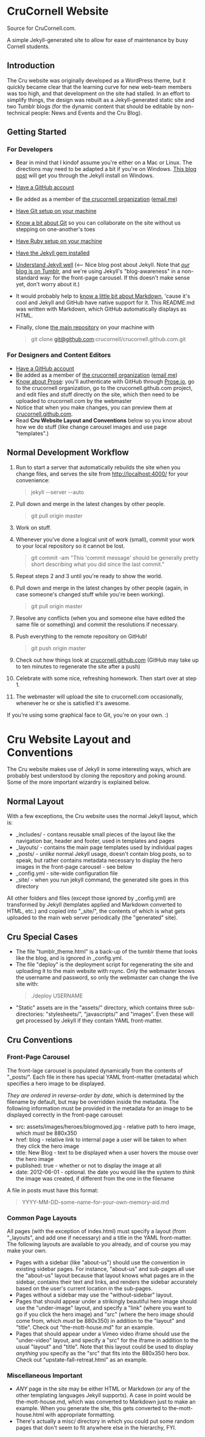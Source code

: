 # CruCornell Website

Source for CruCornell.com.

A simple Jekyll-generated site to allow for ease of maintenance by busy Cornell students.

## Introduction

The Cru website was originally developed as a WordPress theme, but it quickly became clear that the learning curve for new web-team members was too high, and that development on the site had stalled. In an effort to simplify things, the design was rebuilt as a Jekyll-generated static site and two Tumblr blogs (for the dynamic content that should be editable by non-technical people: News and Events and the Cru Blog).

## Getting Started

### For Developers

* Bear in mind that I kindof assume you're either on a Mac or Linux. The directions may need to be adapted a bit if you're on Windows. [This blog post](http://blog.ntotten.com/2012/03/02/github-pages-with-jekyll-local-development-on-windows/) will get you through the Jekyll install on Windows.
* [Have a GitHub account](https://github.com/signup/free)
* Be added as a member of [the crucornell organization](https://github.com/crucornell) ([email me](mailto:webmaster@crucornell.com))
* [Have Git setup on your machine](https://help.github.com/articles/set-up-git)
* [Know a bit about Git](https://github.com/blog/120-new-to-git/) so you can collaborate on the site without us stepping on one-another's toes
* [Have Ruby setup on your machine](http://www.ruby-lang.org/en/downloads/)
* [Have the Jekyll gem installed](https://github.com/mojombo/jekyll/wiki/install)
* [Understand Jekyll well](http://klepas.org/jekyll-a-static-site-generator/) (<-- Nice blog post about Jekyll. Note that [_our_ blog is on Tumblr](http://crucornell.tumblr.com), and we're using Jekyll's "blog-awareness" in a non-standard way: for the front-page carousel. If this doesn't make sense yet, don't worry about it.)
* It would probably help to [know a little bit about Markdown](http://daringfireball.net/projects/markdown/basics/), 'cause it's cool and Jekyll and GitHub have native support for it. This README.md was written with Markdown, which GitHub automatically displays as HTML.
* Finally, clone [the main repository](https://github.com/crucornell/crucornell.github.com) on your machine with

  > git clone git@github.com:crucornell/crucornell.github.com.git

### For Designers and Content Editors

* [Have a GitHub account](https://github.com/signup/free)
* Be added as a member of [the crucornell organization](https://github.com/crucornell) ([email me](mailto:webmaster@crucornell.com))
* [Know about Prose](http://developmentseed.org/blog/2012/june/25/prose-a-content-editor-for-github/): you'll authenticate with GitHub through [Prose.io](http://prose.io]), go to the crucornell organization, go to the crucornell.github.com project, and edit files and stuff directly on the site, which then need to be uploaded to crucornell.com by the webmaster
* Notice that when you make changes, you can preview them at [crucornell.github.com](http://crucornell.github.com).
* Read **Cru Website Layout and Conventions** below so you know about how we do stuff (like change carousel images and use page "templates".)

## Normal Development Workflow

1. Run to start a server that automatically rebuilds the site when you change files, and serves the site from [http://localhost:4000/](http://localhost:4000/) for your convenience:
   
   > jekyll --server --auto
   
2. Pull down and merge in the latest changes by other people.
   
   > git pull origin master
   
3. Work on stuff.
4. Whenever you've done a logical unit of work (small), commit your work to your local repository so it cannot be lost.
   
   > git commit -am "This 'commit message' should be generally pretty short describing what you did since the last commit."
   
5. Repeat steps 2 and 3 until you're ready to show the world.
6. Pull down and merge in the latest changes by other people (again, in case someone's changed stuff while you're been working).
   
   > git pull origin master
   
7. Resolve any conflicts (when you and someone else have edited the same file or something) and commit the resolutions if necessary.
8. Push everything to the remote repository on GitHub!
   
   > git push origin master
   
9. Check out how things look at [crucornell.github.com](http://crucornell.github.com) (GitHub may take up to ten minutes to regenerate the site after a push) 
10. Celebrate with some nice, refreshing homework. Then start over at step 1.
11. The webmaster will upload the site to crucornell.com occasionally, whenever he or she is satisfied it's awesome.


If you're using some graphical face to Git, you're on your own. :)

# Cru Website Layout and Conventions

The Cru website makes use of Jekyll in some interesting ways, which are probably best understood by cloning the repository and poking around. Some of the more important wizardry is explained below.

## Normal Layout

With a few exceptions, the Cru website uses the normal Jekyll layout, which is:

* _includes/ - contans reusable small pieces of the layout like the navigation bar, header and footer, used in templates and pages
* _layouts/ - contains the main page templates used by individual pages
* _posts/ - *unlike* normal Jekyll usage, doesn't contain blog posts, so to speak, but rather contains metadata necessary to display the hero images in the front-page carousel - see below
* _config.yml - site-wide configuration file
* _site/ - when you run jekyll command, the generated site goes in this directory

All other folders and files (except those ignored by _config.yml) are transformed by Jekyll (templates applied and Markdown converted to HTML, etc.) and copied into "_site/", the contents of which is what gets uploaded to the main web server periodically (the "generated" site).

## Cru Special Cases

* The file "tumblr_theme.html" is a back-up of the tumblr theme that looks like the blog, and is ignored in _config.yml.
* The file "deploy" is the deployment script for regenerating the site and uploading it to the main website with rsync. Only the webmaster knows the username and password, so only the webmaster can change the live site with:
  > ./deploy USERNAME
* "Static" assets are in the "assets/" directory, which contains three sub-directories: "stylesheets/", "javascripts/" and "images". Even these will get processed by Jekyll if they contain YAML front-matter.

## Cru Conventions

### Front-Page Carousel

The front-lage carousel is populated dynamically from the contents of "_posts/". Each file in there has special YAML front-matter (metadata) which specifies a hero image to be displayed.

*They are ordered in reverse-order by date*, which is determined by the filename by default, but may be overridden inside the metadata. The following information must be provided in the metadata for an image to be displayed correctly in the front-page carousel:

* src: assets/images/heroes/blogmoved.jpg - relative path to hero image, which  *must* be 880x350
* href: blog - relative link to internal page a user will be taken to when they click the hero image
* title: New Blog - text to be displayed when a user hovers the mouse over the hero image
* published: true - whether or not to display the image at all
* date: 2012-06-01 - optional. the date you would like the system to *think* the image was created, if different from the one in the filename

A file in posts must have this format:

> YYYY-MM-DD-some-name-for-your-own-memory-aid.md

### Common Page Layouts

All pages (with the exception of index.html) must specify a layout (from "_layouts", and add one if necessary) and a title in the YAML front-matter. The following layouts are available to you already, and of course you may make your own.

* Pages with a sidebar (like "about-us") should use the convention in existing sidebar pages. For instance, "about-us" and sub-pages all use the "about-us" layout because that layout knows what pages are in the sidebar, contains their text and links, and renders the sidebar accurately based on the user's current location in the sub-pages.
* Pages without a sidebar may use the "without-sidebar" layout.
* Pages that should appear under a strikingly beautiful hero image should use the "under-image" layout, and specify a "link" (where you want to go if you click the hero image) and "src" (where the hero image should come from, which *must* be 880x350) in addition to the "layout" and "title". Check out "the-mott-house.md" for an example.
* Pages that should appear under a Vimeo video iframe should use the "under-video" layout, and specify a "src" for the iframe in addition to the usual "layout" and "title". Note that this layout could be used to display *anything* you specify as the "src" that fits into the 880x350 hero box. Check out "upstate-fall-retreat.html" as an example.

### Miscellaneous Important

* *ANY* page in the site may be either HTML or Markdown (or any of the other templating languages Jekyll supports). A case in point would be the-mott-house.md, which was converted to Markdown just to make an example. When you generate the site, this gets converted to the-mott-house.html with appropriate formatting.
* There's actually a misc/ directory in which you could put some random pages that don't seem to fit anywhere else in the hierarchy, FYI.

